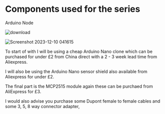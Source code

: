 # Components used for the series

Arduino Node

![download](https://github.com/johnmholmes/Arduino-CBUS--Introduction-Series/assets/60571002/e68fd196-8ec6-48b8-b4f4-9b9842502c0f)

![Screenshot 2023-12-10 041615](https://github.com/johnmholmes/Arduino-CBUS--Introduction-Series/assets/60571002/bab34987-935f-4620-99e1-cbbbd87b9cb0)

To start of with I will be using a cheap Arduino Nano clone which can be purchased for under £2 from China direct with a 2 - 3 week lead time from Aliexpress.

I will also be using the Arduino Nano sensor shield also available from Aliexpress for under £2.

The final part is the MCP2515 module again these can be purchaed from AliExpress for £3.

I would also advise you purchase some Dupont female to female cables and some 3, 5, 8 way connector adapter,

